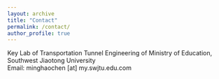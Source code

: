 ```yaml
---
layout: archive
title: "Contact"
permalink: /contact/
author_profile: true
---
```

Key Lab of Transportation Tunnel Engineering of Ministry of Education, Southwest Jiaotong University<br>
Email: minghaochen [at] my.swjtu.edu.com
